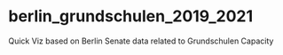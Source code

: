 # berlin_grundschulen_2019_2021
Quick Viz based on Berlin Senate data related to Grundschulen Capacity
